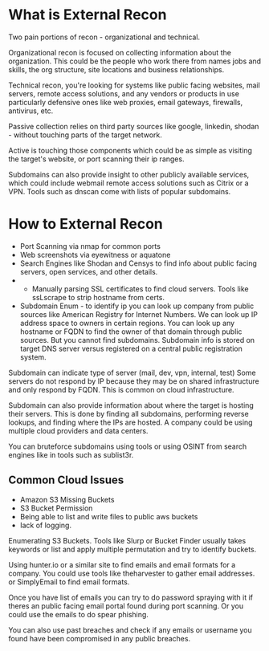 # What is External Recon
Two pain portions of recon - organizational and technical.

Organizational recon is focused on collecting information about the organization. This could be the people who work there from names jobs and skills, the org structure, site locations and business relationships.

Technical recon, you're looking for systems like public facing websites, mail servers, remote access solutions, and any vendors or products in use particularly defensive ones like web proxies, email gateways, firewalls, antivirus, etc.

Passive collection relies on third party sources like google, linkedin, shodan - without touching parts of the target network.

Active is touching those components which could be as simple as visiting the target's website, or port scanning their ip ranges. 

Subdomains can also provide insight to other publicly available services, which could include webmail remote access solutions such as Citrix or a VPN. Tools such as dnscan come with lists of popular subdomains.

# How to External Recon

- Port Scanning via nmap for common ports
- Web screenshots via eyewitness or aquatone
- Search Engines like Shodan and Censys to find info about public facing servers, open services, and other details.
- - Manually parsing SSL certificates to find cloud servers. Tools like ssLscrape to strip hostname from certs. 
- Subdomain Enum - to identify ip you can look up company from public sources like American Registry for Internet Numbers. We can look up IP address space to owners in certain regions. You can look up any hostname or FQDN to find the owner of that domain through public sources. But you cannot find subdomains. Subdomain info is stored on target DNS server versus registered on a central public registration system. 

Subdomain can indicate type of server (mail, dev, vpn, internal, test)
Some servers do not respond by IP because they may be on shared infrastructure and only respond by FQDN. This is common on cloud infrastructure.

Subdomain can also provide information about where the target is hosting their servers. This is done by finding all subdomains, performing reverse lookups, and finding where the IPs are hosted. A company could be using multiple cloud providers and data centers.

You can bruteforce subdomains using tools or using OSINT from search engines like in tools such as sublist3r.

## Common Cloud Issues
- Amazon S3 Missing Buckets
- S3 Bucket Permission
- Being able to list and write files to public aws buckets
- lack of logging.

Enumerating S3 Buckets. Tools like Slurp or Bucket Finder usually takes keywords or list and apply multiple permutation and try to identify buckets. 

Using hunter.io or a similar site to find emails and email formats for a company. You could use tools like theharvester to gather email addresses. or SimplyEmail to find email formats. 

Once you have list of emails you can try to do password spraying with it if theres an public facing email portal found during port scanning. Or you could use the emails to do spear phishing. 

You can also use past breaches and check if any emails or username you found have been compromised in any public breaches. 